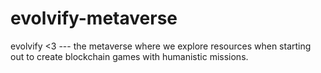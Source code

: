 # evolvify-metaverse
 evolvify &lt;3 --- the metaverse where we explore resources when starting out to create blockchain games with humanistic missions.
